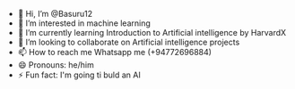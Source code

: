 - 👋 Hi, I’m @Basuru12
- 👀 I’m interested in machine learning
- 🌱 I’m currently learning Introduction to Artificial intelligence by HarvardX
- 💞️ I’m looking to collaborate on Artificial intelligence projects
- 📫 How to reach me Whatsapp me (+94772696884)
- 😄 Pronouns: he/him
- ⚡ Fun fact: I'm going ti buld an AI

<!---
Basuru12/Basuru12 is a ✨ special ✨ repository because its `README.md` (this file) appears on your GitHub profile.
You can click the Preview link to take a look at your changes.
--->
